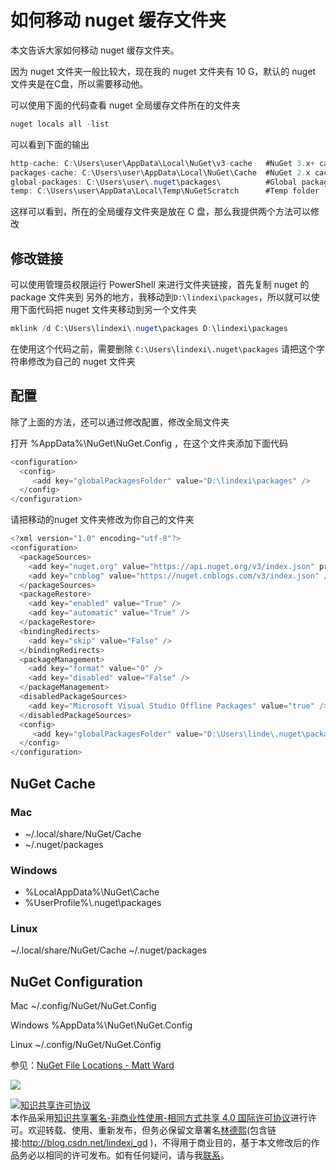 # 如何移动 nuget 缓存文件夹

本文告诉大家如何移动 nuget 缓存文件夹。

因为 nuget 文件夹一般比较大，现在我的 nuget 文件夹有 10 G，默认的 nuget 文件夹是在C盘，所以需要移动他。

<!--more-->
<!-- CreateTime:2020/3/5 9:26:17 -->

<!-- 标签：nuget -->
<div id="toc"></div>

可以使用下面的代码查看 nuget 全局缓存文件所在的文件夹

```csharp
nuget locals all -list
```

可以看到下面的输出

```csharp
http-cache: C:\Users\user\AppData\Local\NuGet\v3-cache   #NuGet 3.x+ cache
packages-cache: C:\Users\user\AppData\Local\NuGet\Cache  #NuGet 2.x cache
global-packages: C:\Users\user\.nuget\packages\          #Global packages folder
temp: C:\Users\user\AppData\Local\Temp\NuGetScratch      #Temp folder
```

这样可以看到，所在的全局缓存文件夹是放在 C 盘，那么我提供两个方法可以修改

## 修改链接

可以使用管理员权限运行 PowerShell 来进行文件夹链接，首先复制 nuget 的 package 文件夹到 另外的地方，我移动到`D:\lindexi\packages`，所以就可以使用下面代码把 nuget 文件夹移动到另一个文件夹


```csharp
mklink /d C:\Users\lindexi\.nuget\packages D:\lindexi\packages
```

在使用这个代码之前，需要删除 `C:\Users\lindexi\.nuget\packages` 请把这个字符串修改为自己的 nuget 文件夹

## 配置

除了上面的方法，还可以通过修改配置，修改全局文件夹

打开 %AppData%\\NuGet\\NuGet.Config ，在这个文件夹添加下面代码

```csharp
<configuration>
  <config>
     <add key="globalPackagesFolder" value="D:\lindexi\packages" />
  </config>
</configuration>
```

请把移动的nuget 文件夹修改为你自己的文件夹

```csharp
<?xml version="1.0" encoding="utf-8"?>
<configuration>
  <packageSources>
    <add key="nuget.org" value="https://api.nuget.org/v3/index.json" protocolVersion="3" />
    <add key="cnblog" value="https://nuget.cnblogs.com/v3/index.json" />
  </packageSources>
  <packageRestore>
    <add key="enabled" value="True" />
    <add key="automatic" value="True" />
  </packageRestore>
  <bindingRedirects>
    <add key="skip" value="False" />
  </bindingRedirects>
  <packageManagement>
    <add key="format" value="0" />
    <add key="disabled" value="False" />
  </packageManagement>
  <disabledPackageSources>
    <add key="Microsoft Visual Studio Offline Packages" value="true" />
  </disabledPackageSources>
  <config>
     <add key="globalPackagesFolder" value="D:\Users\linde\.nuget\packages" />
  </config>
</configuration>
```



## NuGet Cache

### Mac

 - ~/.local/share/NuGet/Cache
 - ~/.nuget/packages

### Windows

 - %LocalAppData%\\NuGet\\Cache
 - %UserProfile%\\.nuget\\packages

### Linux

~/.local/share/NuGet/Cache
~/.nuget/packages

## NuGet Configuration

Mac ~/.config/NuGet/NuGet.Config

Windows %AppData%\\NuGet\\NuGet.Config

Linux ~/.config/NuGet/NuGet.Config

参见：[NuGet File Locations - Matt Ward](http://lastexitcode.com/projects/NuGet/FileLocations/ )

![](http://image.acmx.xyz/34fdad35-5dfe-a75b-2b4b-8c5e313038e2%2F201822814119.jpg)

<a rel="license" href="http://creativecommons.org/licenses/by-nc-sa/4.0/"><img alt="知识共享许可协议" style="border-width:0" src="https://licensebuttons.net/l/by-nc-sa/4.0/88x31.png" /></a><br />本作品采用<a rel="license" href="http://creativecommons.org/licenses/by-nc-sa/4.0/">知识共享署名-非商业性使用-相同方式共享 4.0 国际许可协议</a>进行许可。欢迎转载、使用、重新发布，但务必保留文章署名[林德熙](http://blog.csdn.net/lindexi_gd)(包含链接:http://blog.csdn.net/lindexi_gd )，不得用于商业目的，基于本文修改后的作品务必以相同的许可发布。如有任何疑问，请与我[联系](mailto:lindexi_gd@163.com)。